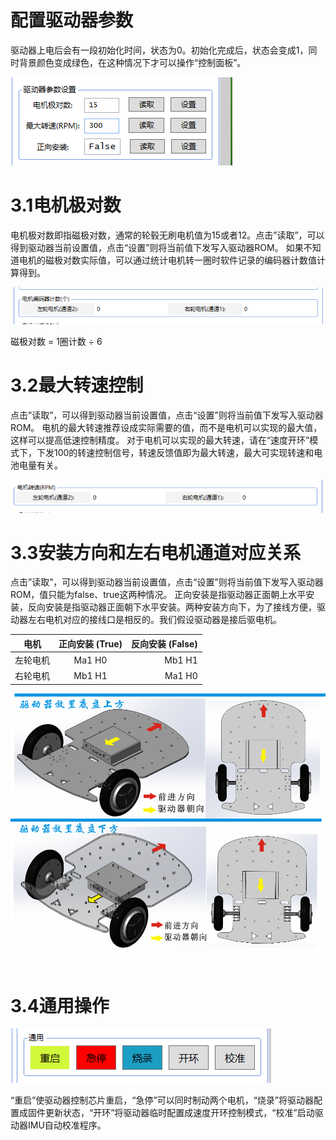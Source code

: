 # <a href="#" id="start"></a>配置驱动器参数
驱动器上电后会有一段初始化时间，状态为0。初始化完成后，状态会变成1，同时背景颜色变成绿色，在这种情况下才可以操作“控制面板”。

![config-1](/images/config-1.png)

# <a href="#" id="motor"></a>3.1电机极对数
电机极对数即指磁极对数，通常的轮毂无刷电机值为15或者12。点击”读取”，可以得到驱动器当前设置值，点击“设置”则将当前值下发写入驱动器ROM。
如果不知道电机的磁极对数实际值，可以通过统计电机转一圈时软件记录的编码器计数值计算得到。

![config-2](/images/config-2.png)

磁极对数 =  1圈计数 ÷ 6  

# <a href="#" id="speed"></a>3.2最大转速控制

点击”读取”，可以得到驱动器当前设置值，点击“设置”则将当前值下发写入驱动器ROM。
电机的最大转速推荐设成实际需要的值，而不是电机可以实现的最大值，这样可以提高低速控制精度。
对于电机可以实现的最大转速，请在“速度开环”模式下，下发100的转速控制信号，转速反馈值即为最大转速，最大可实现转速和电池电量有关。

![config-3](/images/config-3.png)

# <a href="#" id="direction"></a>3.3安装方向和左右电机通道对应关系
点击”读取”，可以得到驱动器当前设置值，点击“设置”则将当前值下发写入驱动器ROM，值只能为false、true这两种情况。
正向安装是指驱动器正面朝上水平安装，反向安装是指驱动器正面朝下水平安装。两种安装方向下，为了接线方便，驱动器左右电机对应的接线口是相反的。我们假设驱动器是接后驱电机。

| 电机           |正向安装 (True)| 反向安装 (False)  |
| ------------- |:-------------:| -----:|
| 左轮电机  | Ma1   H0 | Mb1   H1 |
| 右轮电机      | Mb1   H1      |   Ma1   H0 |


![config-4](/images/config-4.png)

# <a href="#" id="general"></a>3.4通用操作
![config-5](/images/config-5.png)

“重启”使驱动器控制芯片重启，“急停”可以同时制动两个电机，“烧录”将驱动器配置成固件更新状态，“开环”将驱动器临时配置成速度开环控制模式，“校准”启动驱动器IMU自动校准程序。
